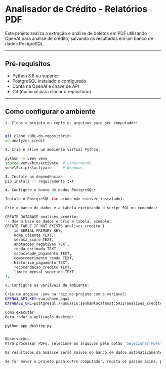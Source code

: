 # Analisador de Crédito - Relatórios PDF

Este projeto realiza a extração e análise de boletos em PDF utilizando OpenAI para análise de crédito, salvando os resultados em um banco de dados PostgreSQL.

---

## Pré-requisitos

- Python 3.8 ou superior
- PostgreSQL instalado e configurado
- Conta na OpenAI e chave de API
- Git (opcional para clonar o repositório)

---

## Como configurar o ambiente
```bash
1. Clone o projeto ou copie os arquivos para seu computador:


git clone <URL-do-repositório>
cd analyzer_credit

2. Crie e ative um ambiente virtual Python:

python -m venv venv
source venv/bin/activate  # Linux/macOS
venv\Scripts\activate     # Windows

3. Instale as dependências
pip install -r requirements.txt

4. Configure o banco de dados PostgreSQL:

Instale o PostgreSQL (se ainda não estiver instalado).

Crie o banco de dados e a tabela executando o script SQL ou comandos:

CREATE DATABASE analises_credito;
-- Use a base de dados e crie a tabela, exemplo:
CREATE TABLE IF NOT EXISTS analises_credito (
    id SERIAL PRIMARY KEY,
    nome_cliente TEXT,
    serasa_score TEXT,
    anotacoes_negativas TEXT,
    renda_estimada TEXT,
    capacidade_pagamento TEXT,
    comprometimento_renda TEXT,
    historico_pagamento TEXT,
    recomendacao_credito TEXT,
    limite_mensal_sugerido TEXT
);

5. Configure as variáveis de ambiente:

Crie um arquivo .env na raiz do projeto com a variável:
OPENAI_API_KEY=sua_chave_aqui
DATABASE_URL=postgresql://usuario:senha@localhost:5432/analises_credito

Como executar
Para rodar a aplicação desktop:

python app_desktop.py


Observações
Para processar PDFs, selecione os arquivos pelo botão "Selecionar PDFs" e depois clique em "Processar".

Os resultados da análise serão salvos no banco de dados automaticamente.

Se for mover o projeto para outro computador, repita os passos acima, principalmente a configuração do banco e da chave OpenAI.





